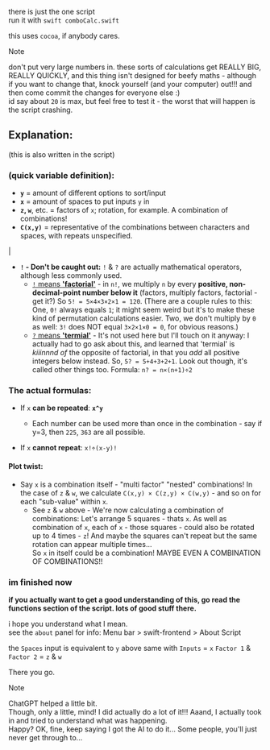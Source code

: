 there is just the one script\
run it with `swift comboCalc.swift`


this uses `cocoa`, if anybody cares.

> [!NOTE]
> don't put very large numbers in. these sorts of calculations get REALLY BIG, REALLY QUICKLY, and this thing isn't designed for beefy maths - although if you want to change that, knock yourself (and your computer) out!!! and then come commit the changes for everyone else :)\
> id say about `20` is max, but feel free to test it - the worst that will happen is the script crashing.

## Explanation:
(this is also written in the script)

### (quick variable definition):
  - **`y`** = amount of different options to sort/input
  - **`x`** = amount of spaces to put inputs `y` in
  - **`z`, `w`**, etc. = factors of `x`; rotation, for example. A combination of combinations!
  - **`C(x,y)`** = representative of the combinations between characters and spaces, with repeats unspecified.

|
  - **`!` - Don't be caught out:** `!` & `?` are actually mathematical operators, although less commonly used.
    - [`!` means **'factorial'**](https://en.wikipedia.org/wiki/Factorial) - in `n!`, we multiply `n` by every **positive, non-decimal-point number below it** (factors, multiply factors, factorial \- get it?) So `5! = 5×4×3×2×1 = 120`. (There are a couple rules to this: One, `0!` always equals `1`; it might seem weird but it's to make these kind of permutation calculations easier. Two, we don't multiply by `0` as well: `3!` does NOT equal `3×2×1×0 = 0`, for obvious reasons.)
    - [`?` means **'termial'**](https://en.wikipedia.org/wiki/Termial) - It's not used here but I'll touch on it anyway: I actually had to go ask about this, and learned that 'termial' is *kiiinnnd of* the opposite of factorial, in that you *add* all positive integers below instead. So, `5? = 5+4+3+2+1`. Look out though, it's called other things too. Formula: `n? = n×(n+1)÷2`


### The actual formulas:

  - If `x` **can be repeated**: **`x^y`**
    - Each number can be used more than once in the combination - say if y=3, then `225`, `363` are all possible.



  - If `x` **cannot repeat**: `x!÷(x-y)!`


#### Plot twist:
  - Say `x` is a combination itself - "multi factor" "nested" combinations! In the case of `z` & `w`, we calculate `C(x,y) × C(z,y) × C(w,y)` - and so on for each "sub-value" within `x`.
    - See `z` & `w` above - We're now calculating a combination of combinations: Let's arrange 5 squares - thats `x`. As well as combination of `x`, each of `x` - those squares - could also be rotated up to 4 times - `z`! And maybe the squares can't repeat but the same rotation can appear multiple times...\
So `x` in itself could be a combination! MAYBE EVEN A COMBINATION OF COMBINATIONS!!



### im finished now

**if you actually want to get a good understanding of this, go read the functions section of the script. lots of good stuff there.**

i hope you understand what I mean.\
see the `about` panel for info: Menu bar > swift-frontend > About Script

the `Spaces` input is equivalent to `y` above
same with `Inputs` = `x`
`Factor 1` & `Factor 2` = `z` & `w`

There you go.

> [!NOTE]
> ChatGPT helped a little bit.\
> Though, only a little, mind! I did actually do a lot of it!!!
> Aaand, I actually took in and tried to understand what was happening.\
> Happy? OK, fine, keep saying I got the AI to do it... Some people, you'll just never get through to...
